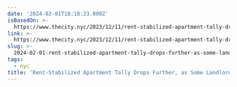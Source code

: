 ```yaml
---
date: '2024-02-01T18:18:23.000Z'
isBasedOn: >-
  https://www.thecity.nyc/2023/12/11/rent-stabilized-apartment-tally-drops-landlords-rent-market/?_gl=1%2A1xyq3w1%2A_ga%2AMTAzNTM3MDI2Ny4xNzA2MjE2Mjgz%2A_ga_G0ZNNV3GTX%2AMTcwNjgxMTQ4NC4yLjAuMTcwNjgxMTQ4NC4wLjAuMA..
link: >-
  https://www.thecity.nyc/2023/12/11/rent-stabilized-apartment-tally-drops-landlords-rent-market/?_gl=1%2A1xyq3w1%2A_ga%2AMTAzNTM3MDI2Ny4xNzA2MjE2Mjgz%2A_ga_G0ZNNV3GTX%2AMTcwNjgxMTQ4NC4yLjAuMTcwNjgxMTQ4NC4wLjAuMA..
slug: >-
  2024-02-01-rent-stabilized-apartment-tally-drops-further-as-some-landlords-try-to-ren
tags:
  - nyc
title: 'Rent-Stabilized Apartment Tally Drops Further, as Some Landlords Try to Ren'
---
```



